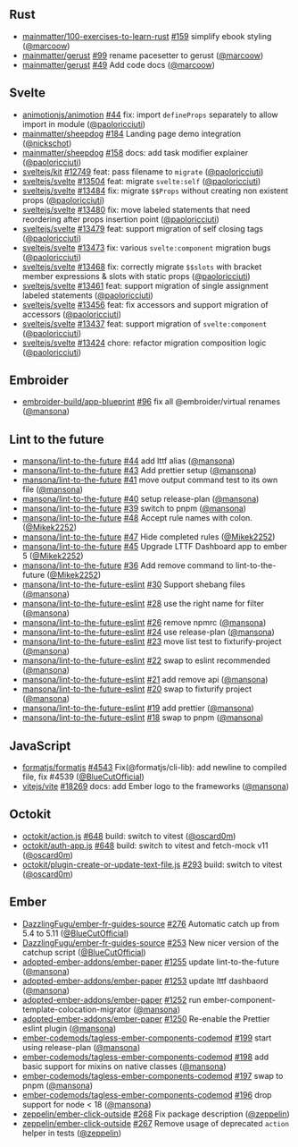 ## Rust

- [mainmatter/100-exercises-to-learn-rust] [#159](https://github.com/mainmatter/100-exercises-to-learn-rust/pull/159) simplify ebook styling ([@marcoow])
- [mainmatter/gerust] [#99](https://github.com/mainmatter/gerust/pull/99) rename pacesetter to gerust ([@marcoow])
- [mainmatter/gerust] [#49](https://github.com/mainmatter/gerust/pull/49) Add code docs ([@marcoow])

## Svelte

- [animotionjs/animotion] [#44](https://github.com/animotionjs/animotion/pull/44) fix: import `defineProps` separately to allow import in module ([@paoloricciuti])
- [mainmatter/sheepdog] [#184](https://github.com/mainmatter/sheepdog/pull/184) Landing page demo integration ([@nickschot])
- [mainmatter/sheepdog] [#158](https://github.com/mainmatter/sheepdog/pull/158) docs: add task modifier explainer ([@paoloricciuti])
- [sveltejs/kit] [#12749](https://github.com/sveltejs/kit/pull/12749) feat: pass filename to `migrate` ([@paoloricciuti])
- [sveltejs/svelte] [#13504](https://github.com/sveltejs/svelte/pull/13504) feat: migrate `svelte:self` ([@paoloricciuti])
- [sveltejs/svelte] [#13484](https://github.com/sveltejs/svelte/pull/13484) fix: migrate `$$Props` without creating non existent props ([@paoloricciuti])
- [sveltejs/svelte] [#13480](https://github.com/sveltejs/svelte/pull/13480) fix: move labeled statements that need reordering after props insertion point ([@paoloricciuti])
- [sveltejs/svelte] [#13479](https://github.com/sveltejs/svelte/pull/13479) feat: support migration of self closing tags ([@paoloricciuti])
- [sveltejs/svelte] [#13473](https://github.com/sveltejs/svelte/pull/13473) fix: various `svelte:component` migration bugs ([@paoloricciuti])
- [sveltejs/svelte] [#13468](https://github.com/sveltejs/svelte/pull/13468) fix: correctly migrate `$$slots` with bracket member expressions & slots with static props ([@paoloricciuti])
- [sveltejs/svelte] [#13461](https://github.com/sveltejs/svelte/pull/13461) feat: support migration of single assignment labeled statements ([@paoloricciuti])
- [sveltejs/svelte] [#13456](https://github.com/sveltejs/svelte/pull/13456) feat: fix accessors and support migration of accessors ([@paoloricciuti])
- [sveltejs/svelte] [#13437](https://github.com/sveltejs/svelte/pull/13437) feat: support migration of `svelte:component` ([@paoloricciuti])
- [sveltejs/svelte] [#13424](https://github.com/sveltejs/svelte/pull/13424) chore: refactor migration composition logic ([@paoloricciuti])

## Embroider

- [embroider-build/app-blueprint] [#96](https://github.com/embroider-build/app-blueprint/pull/96) fix all @embroider/virtual renames ([@mansona])

## Lint to the future

- [mansona/lint-to-the-future] [#44](https://github.com/mansona/lint-to-the-future/pull/44) add lttf alias ([@mansona])
- [mansona/lint-to-the-future] [#43](https://github.com/mansona/lint-to-the-future/pull/43) Add prettier setup ([@mansona])
- [mansona/lint-to-the-future] [#41](https://github.com/mansona/lint-to-the-future/pull/41) move output command test to its own file ([@mansona])
- [mansona/lint-to-the-future] [#40](https://github.com/mansona/lint-to-the-future/pull/40) setup release-plan ([@mansona])
- [mansona/lint-to-the-future] [#39](https://github.com/mansona/lint-to-the-future/pull/39) switch to pnpm ([@mansona])
- [mansona/lint-to-the-future] [#48](https://github.com/mansona/lint-to-the-future/pull/48) Accept rule names with colon. ([@Mikek2252])
- [mansona/lint-to-the-future] [#47](https://github.com/mansona/lint-to-the-future/pull/47) Hide completed rules ([@Mikek2252])
- [mansona/lint-to-the-future] [#45](https://github.com/mansona/lint-to-the-future/pull/45) Upgrade LTTF Dashboard app to ember 5 ([@Mikek2252])
- [mansona/lint-to-the-future] [#36](https://github.com/mansona/lint-to-the-future/pull/36) Add remove command to lint-to-the-future ([@Mikek2252])
- [mansona/lint-to-the-future-eslint] [#30](https://github.com/mansona/lint-to-the-future-eslint/pull/30) Support shebang files ([@mansona])
- [mansona/lint-to-the-future-eslint] [#28](https://github.com/mansona/lint-to-the-future-eslint/pull/28) use the right name for filter ([@mansona])
- [mansona/lint-to-the-future-eslint] [#26](https://github.com/mansona/lint-to-the-future-eslint/pull/26) remove npmrc ([@mansona])
- [mansona/lint-to-the-future-eslint] [#24](https://github.com/mansona/lint-to-the-future-eslint/pull/24) use release-plan ([@mansona])
- [mansona/lint-to-the-future-eslint] [#23](https://github.com/mansona/lint-to-the-future-eslint/pull/23) move list test to fixturify-project ([@mansona])
- [mansona/lint-to-the-future-eslint] [#22](https://github.com/mansona/lint-to-the-future-eslint/pull/22) swap to eslint recommended ([@mansona])
- [mansona/lint-to-the-future-eslint] [#21](https://github.com/mansona/lint-to-the-future-eslint/pull/21) add remove api ([@mansona])
- [mansona/lint-to-the-future-eslint] [#20](https://github.com/mansona/lint-to-the-future-eslint/pull/20) swap to fixturify project ([@mansona])
- [mansona/lint-to-the-future-eslint] [#19](https://github.com/mansona/lint-to-the-future-eslint/pull/19) add prettier ([@mansona])
- [mansona/lint-to-the-future-eslint] [#18](https://github.com/mansona/lint-to-the-future-eslint/pull/18) swap to pnpm ([@mansona])

## JavaScript

- [formatjs/formatjs] [#4543](https://github.com/formatjs/formatjs/pull/4543) Fix(@formatjs/cli-lib): add newline to compiled file, fix #4539 ([@BlueCutOfficial])
- [vitejs/vite] [#18269](https://github.com/vitejs/vite/pull/18269) docs: add Ember logo to the frameworks ([@mansona])

## Octokit

- [octokit/action.js] [#648](https://github.com/octokit/action.js/pull/648) build: switch to vitest ([@oscard0m])
- [octokit/auth-app.js] [#648](https://github.com/octokit/auth-app.js/pull/648) build: switch to vitest and fetch-mock v11 ([@oscard0m])
- [octokit/plugin-create-or-update-text-file.js] [#293](https://github.com/octokit/plugin-create-or-update-text-file.js/pull/293) build: switch to vitest ([@oscard0m])

## Ember

- [DazzlingFugu/ember-fr-guides-source] [#276](https://github.com/DazzlingFugu/ember-fr-guides-source/pull/276) Automatic catch up from 5.4 to 5.11 ([@BlueCutOfficial])
- [DazzlingFugu/ember-fr-guides-source] [#253](https://github.com/DazzlingFugu/ember-fr-guides-source/pull/253) New nicer version of the catchup script ([@BlueCutOfficial])
- [adopted-ember-addons/ember-paper] [#1255](https://github.com/adopted-ember-addons/ember-paper/pull/1255) update lint-to-the-future ([@mansona])
- [adopted-ember-addons/ember-paper] [#1253](https://github.com/adopted-ember-addons/ember-paper/pull/1253) update lttf dashbaord ([@mansona])
- [adopted-ember-addons/ember-paper] [#1252](https://github.com/adopted-ember-addons/ember-paper/pull/1252) run ember-component-template-colocation-migrator ([@mansona])
- [adopted-ember-addons/ember-paper] [#1250](https://github.com/adopted-ember-addons/ember-paper/pull/1250) Re-enable the Prettier eslint plugin ([@mansona])
- [ember-codemods/tagless-ember-components-codemod] [#199](https://github.com/ember-codemods/tagless-ember-components-codemod/pull/199) start using release-plan ([@mansona])
- [ember-codemods/tagless-ember-components-codemod] [#198](https://github.com/ember-codemods/tagless-ember-components-codemod/pull/198) add basic support for mixins on native classes ([@mansona])
- [ember-codemods/tagless-ember-components-codemod] [#197](https://github.com/ember-codemods/tagless-ember-components-codemod/pull/197) swap to pnpm ([@mansona])
- [ember-codemods/tagless-ember-components-codemod] [#196](https://github.com/ember-codemods/tagless-ember-components-codemod/pull/196) drop support for node < 18 ([@mansona])
- [zeppelin/ember-click-outside] [#268](https://github.com/zeppelin/ember-click-outside/pull/268) Fix package description ([@zeppelin])
- [zeppelin/ember-click-outside] [#267](https://github.com/zeppelin/ember-click-outside/pull/267) Remove usage of deprecated `action` helper in tests ([@zeppelin])

[@BlueCutOfficial]: https://github.com/BlueCutOfficial
[@Mikek2252]: https://github.com/Mikek2252
[@mansona]: https://github.com/mansona
[@marcoow]: https://github.com/marcoow
[@nickschot]: https://github.com/nickschot
[@oscard0m]: https://github.com/oscard0m
[@paoloricciuti]: https://github.com/paoloricciuti
[@zeppelin]: https://github.com/zeppelin
[DazzlingFugu/ember-fr-guides-source]: https://github.com/DazzlingFugu/ember-fr-guides-source
[adopted-ember-addons/ember-paper]: https://github.com/adopted-ember-addons/ember-paper
[animotionjs/animotion]: https://github.com/animotionjs/animotion
[ember-codemods/tagless-ember-components-codemod]: https://github.com/ember-codemods/tagless-ember-components-codemod
[embroider-build/app-blueprint]: https://github.com/embroider-build/app-blueprint
[formatjs/formatjs]: https://github.com/formatjs/formatjs
[mainmatter/100-exercises-to-learn-rust]: https://github.com/mainmatter/100-exercises-to-learn-rust
[mainmatter/gerust]: https://github.com/mainmatter/gerust
[mainmatter/sheepdog]: https://github.com/mainmatter/sheepdog
[mansona/lint-to-the-future-eslint]: https://github.com/mansona/lint-to-the-future-eslint
[mansona/lint-to-the-future]: https://github.com/mansona/lint-to-the-future
[octokit/action.js]: https://github.com/octokit/action.js
[octokit/auth-app.js]: https://github.com/octokit/auth-app.js
[octokit/plugin-create-or-update-text-file.js]: https://github.com/octokit/plugin-create-or-update-text-file.js
[sveltejs/kit]: https://github.com/sveltejs/kit
[sveltejs/svelte]: https://github.com/sveltejs/svelte
[vitejs/vite]: https://github.com/vitejs/vite
[zeppelin/ember-click-outside]: https://github.com/zeppelin/ember-click-outside
